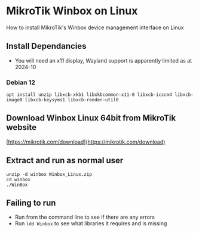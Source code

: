 # MikroTik Winbox on Linux
How to install MikroTik's Winbox device management interface on Linux

## Install Dependancies
* You will need an x11 display, Wayland support is apparently limited as at 2024-10

### Debian 12
```
apt install unzip libxcb-xkb1 libxkbcommon-x11-0 libxcb-icccm4 libxcb-image0 libxcb-keysyms1 libxcb-render-util0
```

## Download Winbox Linux 64bit from MikroTik website
[https://mikrotik.com/download](https://mikrotik.com/download)

## Extract and run as normal user
```
unzip -d winbox Winbox_Linux.zip
cd winbox
./WinBox
```

## Failing to run
* Run from the command line to see if there are any errors
* Run ```ldd Winbox``` to see what libraries it requires and is missing
